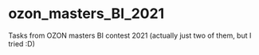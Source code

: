 # ozon_masters_BI_2021
Tasks from OZON masters BI contest 2021 (actually just two of them, but I tried :D)
